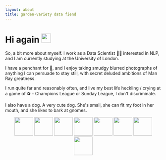 ```yaml
---
layout: about
title: garden-variety data fiend
---
```

<h1>
  Hi again
  <img src="https://media.giphy.com/media/hvRJCLFzcasrR4ia7z/giphy.gif" width="30px"/>
</h1>

So, a bit more about myself. I work as a Data Scientist 👩‍💻 interested in NLP, and I am currently studying at the University of London. 

I have a penchant for 🍕, and I enjoy taking smudgy blurred photographs of anything I can persuade to stay still, with secret deluded ambitions of Man Ray greatness. 

I run quite far and reasonably often, and live my best life heckling / crying at a game of ⚽ - Champions League or Sunday League, I don't discriminate.

I also have a dog. A very cute dog. She's small, she can fit my foot in her mouth, and she likes to bark at gnomes.

<div align="center">
<img src="https://cdn.jsdelivr.net/gh/devicons/devicon/icons/python/python-original.svg" height="60"/>  <img src="https://cdn.jsdelivr.net/gh/devicons/devicon/icons/jupyter/jupyter-original.svg" height="60"/>  <img src="https://cdn.jsdelivr.net/gh/devicons/devicon/icons/vscode/vscode-original.svg" height="60"/>  <img src="https://cdn.jsdelivr.net/gh/devicons/devicon/icons/r/r-original.svg" height="60"/>  <img src="https://cdn.jsdelivr.net/gh/devicons/devicon/icons/azure/azure-original.svg" height="60"/>  <img src="https://cdn.jsdelivr.net/gh/devicons/devicon/icons/github/github-original.svg" height="60"/>  <img src="https://cdn.jsdelivr.net/gh/devicons/devicon/icons/docker/docker-original.svg" height="60"/>  <img src="https://cdn.jsdelivr.net/gh/devicons/devicon/icons/sqlalchemy/sqlalchemy-original.svg" height="60"/>        
 </div>
          
          
          
          

          
          
